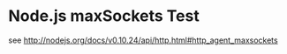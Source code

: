 Node.js maxSockets Test
====================

see http://nodejs.org/docs/v0.10.24/api/http.html#http_agent_maxsockets
